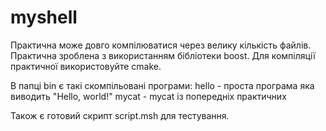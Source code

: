 # myshell

Практична може довго компілюватися через велику кількість файлів.
Практична зроблена з використанням бібліотеки boost.
Для компіляції практичної використовуйте cmake.

В папці bin є такі скомпільовані програми:
hello - проста програма яка виводить "Hello, world!"
mycat - mycat із попередніх практичних

Також є готовий скрипт script.msh для тестування.